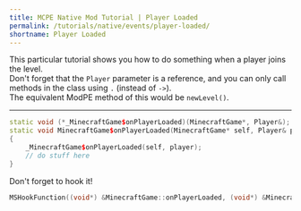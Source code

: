 ```yaml
---
title: MCPE Native Mod Tutorial | Player Loaded
permalink: /tutorials/native/events/player-loaded/
shortname: Player Loaded
---
```

This particular tutorial shows you how to do something when a player joins the level.  
Don't forget that the `Player` parameter is a reference, and you can only call methods in the class using `.` (instead of `->`).
<br>
The equivalent ModPE method of this would be `newLevel()`.

---

```cpp
static void (*_MinecraftGame$onPlayerLoaded)(MinecraftGame*, Player&);
static void MinecraftGame$onPlayerLoaded(MinecraftGame* self, Player& player)
{
	_MinecraftGame$onPlayerLoaded(self, player);
	// do stuff here
}
```

Don't forget to hook it!

```cpp
MSHookFunction((void*) &MinecraftGame::onPlayerLoaded, (void*) &MinecraftGame$onPlayerLoaded, (void**) &_MinecraftGame$onPlayerLoaded);
```
